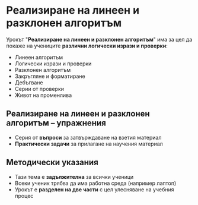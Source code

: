 # Реализиране на линеен и разклонен алгоритъм 

Урокът "**Реализиране на линеен и разклонен алгоритъм**" има за цел да покаже на учениците **различни логически изрази и проверки**:
 - ͏Линеен алгоритъм
 - ͏Логически изрази и проверки
 - Разклонен алгоритъм
 - Закръгляне и форматиране
 - Дебъгване
 - Серии от проверки
 - Живот на променлива

## Реализиране на линеен и разклонен алгоритъм – упражнения
  - Серия от **въпроси** за затвърждаване на взетия материал
  - **Практически задачи** за прилагане на научения материал

## Методически указания
  - Тази тема е **задължителна** за всички ученици
  - Всеки ученик трябва да има работна среда (например лаптоп)
  - Урокът е **разделен на две части** с цел улесняване на учебния процес
